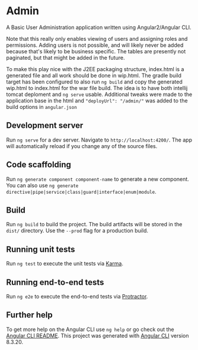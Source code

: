 # Admin

A Basic User Administration application written using Angular2/Angular CLI.

Note that this really only enables viewing of users and assigning roles and 
permissions. Adding users is not possible, and will likely never be added
because that's likely to be business specific. The tables are presently
not paginated, but that might be added in the future.

To make this play nice with the J2EE packaging structure, index.html is a generated file and 
all work should be done in wip.html. The gradle build target has been configured to also run 
`ng build` and copy the generated wip.html to index.html for the war file build. The idea
is to have both intellij tomcat deploment and `ng serve` usable. Additional tweaks were 
made to the application base in the html and `"deployUrl": "/admin/"` was added to the
build options in `angular.json`

## Development server

Run `ng serve` for a dev server. Navigate to `http://localhost:4200/`. The app will 
automatically reload if you change any of the source files.

## Code scaffolding

Run `ng generate component component-name` to generate a new component. You can also 
use `ng generate directive|pipe|service|class|guard|interface|enum|module`.

## Build

Run `ng build` to build the project. The build artifacts will be stored in the `dist/` 
directory. Use the `--prod` flag for a production build.

## Running unit tests

Run `ng test` to execute the unit tests via [Karma](https://karma-runner.github.io).

## Running end-to-end tests

Run `ng e2e` to execute the end-to-end tests via [Protractor](http://www.protractortest.org/).

## Further help

To get more help on the Angular CLI use `ng help` or go check out the [Angular CLI README](https://github.com/angular/angular-cli/blob/master/README.md).
This project was generated with [Angular CLI](https://github.com/angular/angular-cli) 
version 8.3.20.
